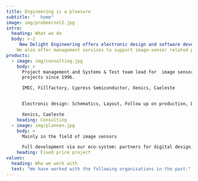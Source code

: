 ```yaml
---
title: Engineering is a pleasure
subtitle: "  home"
image: img/probeersel2.jpg
intro:
  heading: What we do
  body: >-2
     New Delight Engineering offers electronic design and software development. We have over 15 years of experience in the realization of electro-optical solutions for image sensors: test systems and cameras, both in the visual and in the infrared wavelength ranges.
    We also offer management services to support image-sensor related projects in the domains of characterization, production testing, space qualification, space application and scientific measurement systems.
products:
  - image: img/consulting.jpg
    body: >
      Project management and Systems & Test team lead for  image sensor-related
      projects since 1996.

      IMEC, Fillfactory, Cypress Semiconductor, Xenics, Caeleste


      Electronic design: Schematics, Layout, Follow up on production, Debug, ..

      Xenics, Caeleste
    heading: Consulting
  - image: img/plannen.jpg
    body: >
      Mainly in the field of image sensors

      Full development via our eco-system: partners for digital design, software development and mechanical design. 
    heading: Fixed price project
values:
  heading: Who we work with
  text: "We have worked with the following organisations in the past:"
---
```

